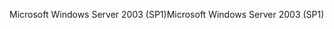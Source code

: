 <span data-ttu-id="890ee-101">Microsoft Windows Server 2003 (SP1)</span><span class="sxs-lookup"><span data-stu-id="890ee-101">Microsoft Windows Server 2003 (SP1)</span></span>